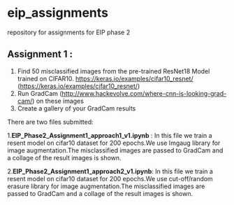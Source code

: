 # eip_assignments
repository for assignments for EIP phase 2

## Assignment 1 :

1. Find 50 misclassified images from the pre-trained ResNet18 Model trained on CIFAR10.
  https://keras.io/examples/cifar10_resnet/ (https://keras.io/examples/cifar10_resnet/)
2. Run GradCam (http://www.hackevolve.com/where-cnn-is-looking-grad-cam/) on these images
3. Create a gallery of your GradCam results



There are two files submitted: 

1.**EIP_Phase2_Assignment1_approach1_v1.ipynb**  : In this file we train a resent model on cifar10 dataset for 200 epochs.We use Imgaug library for image augmentation.The misclassified images are passed to GradCam and a collage of the result images is shown.

2.**EIP_Phase2_Assignment1_approach2_v1.ipynb**: In this file we train a resent model on cifar10 dataset for 200 epochs.We use cut-off/random erasure library for image augmentation.The misclassified images are passed to GradCam and a collage of the result images is shown.

